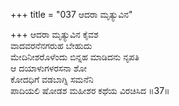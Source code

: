 +++
title = "037 ಆದರಾ ಮೃತ್ಯುವಿನ"

+++
ಆದರಾ ಮೃತ್ಯುವಿನ ಕೈವಶ  
ವಾದವರನೆನಗರುಹ ಬೇಹುದು  
ಮೇದಿನೀಶರೊಳೆಂದು ಬಿನ್ನಹ ಮಾಡಿದನು ನೃಪತಿ  
ಆ ದಯಾಳುಗಳರಸನಾ ಶೋ  
ಕೋದಧಿಗೆ ವಡಬಾಗ್ನಿ ಸಮನೆನಿ  
ಪಾದಿಯಲಿ ಷೋಡಶ ಮಹೀಶರ ಕಥೆಯ ವಿರಚಿಸಿದ     ॥37॥